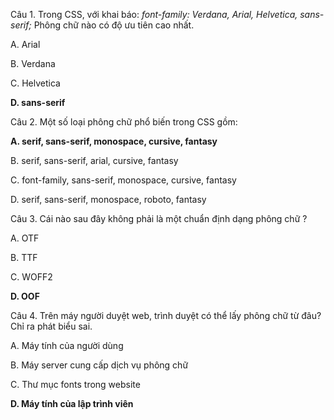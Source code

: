 Câu 1. Trong CSS, với khai báo: _font-family: Verdana, Arial, Helvetica, sans-serif;_ Phông chữ nào có độ ưu tiên cao nhất.

A. Arial

B. Verdana

C. Helvetica

**D. sans-serif**

Câu 2. Một số loại phông chữ phổ biến trong CSS gồm:

**A. serif, sans-serif, monospace, cursive, fantasy**

B. serif, sans-serif, arial, cursive, fantasy

C. font-family, sans-serif, monospace, cursive, fantasy

D. serif, sans-serif, monospace, roboto, fantasy

Câu 3. Cái nào sau đây không phải là một chuẩn định dạng phông chữ ?

A. OTF

B. TTF

C. WOFF2

**D. OOF**

Câu 4. Trên máy người duyệt web, trình duyệt có thể lấy phông chữ từ đâu? Chỉ ra phát biểu sai.

A. Máy tính của người dùng

B. Máy server cung cấp dịch vụ phông chữ

C. Thư mục fonts trong website

**D. Máy tính của lập trình viên**